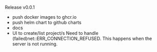 
Release v0.0.1
- push docker images to ghcr.io
- push helm chart to github charts
- docs
- UI to create/list project/s
  Need to handle (failed)net::ERR_CONNECTION_REFUSED. This happens when the server is not running.	

